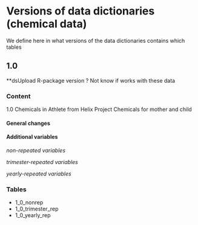 # Versions of data dictionaries (chemical data)
We define here in what versions of the data dictionaries contains which tables

## 1.0
**dsUpload R-package version ? Not know if works with these data

### Content
1.0 Chemicals in Athlete from Helix Project
Chemicals for mother and child

#### General changes

#### Additional variables 

*non-repeated variables*

*trimester-repeated variables*

*yearly-repeated variables*

### Tables
- 1_0_nonrep
- 1_0_trimester_rep
- 1_0_yearly_rep
